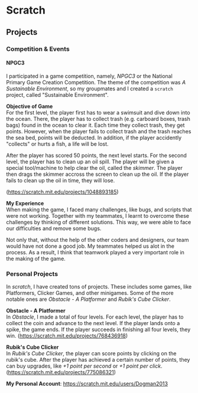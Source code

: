 # Scratch
## Projects
### Competition & Events
#### NPGC3
I participated in a game competition, namely, *NPGC3* or the National Primary Game Creation Competition.
The theme of the competition was *A Sustainable Environment*, so my groupmates and I created a `scratch` project, called "Sustainable Environment".

**Objective of Game** <br>
For the first level, the player first has to wear a swimsuit and dive down into the ocean. There, the player has to collect trash (e.g. carboard boxes, trash bags) found in the ocean to clear it. Each time they collect trash, they get points. However, when the player fails to collect trash and the trash reaches the sea bed, points will be deducted. In addition, if the player accidently "collects" or hurts a fish, a life will be lost.

After the player has scored 50 points, the next level starts. For the second level, the player has to clean up an oil spill. The player will be given a special tool/machine to help clear the oil, called the *skimmer*. The player then drags the skimmer accross the screen to clean up the oil. If the player fails to clean up the oil in time, they will lose.

(https://scratch.mit.edu/projects/1048893185)

**My Experience** <br>
When making the game, I faced many challenges, like bugs, and scripts that were not working. Together with my teammates, I learnt to overcome these challenges by thinking of different solutions. This way, we were able to face our difficulties and remove some bugs.

Not only that, without the help of the other coders and designers, our team would have not done a good job. My teammates helped us alot in the process. As a result, I think that teamwork played a very important role in the making of the game.

### Personal Projects
In *scratch*, I have created tons of projects. These includes some games, like Platformers, Clicker Games, and other minigames. Some of the more notable ones are *Obstacle - A Platformer* and *Rubik's Cube Clicker*.

**Obstacle - A Platformer** <br>
In *Obstacle*, I made a total of four levels. For each level, the player has to collect the coin and advance to the next level. If the player lands onto a spike, the game ends. If the player succeeds in finishing all four levels, they win. (https://scratch.mit.edu/projects/768436918)

**Rubik's Cube Clicker** <br>
In *Rubik's Cube Clicker*, the player can score points by clicking on the rubik's cube. After the player has achieved a certain number of points, they can buy upgrades, like *+1 point per second* or *+1 point per click*. (https://scratch.mit.edu/projects/775086321)

**My Personal Account**: https://scratch.mit.edu/users/Dogman2013
